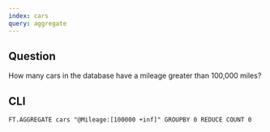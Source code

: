 ```yaml
---
index: cars
query: aggregate
---
```


## Question

How many cars in the database have a mileage greater than 100,000 miles?

## CLI

```
FT.AGGREGATE cars "@Mileage:[100000 +inf]" GROUPBY 0 REDUCE COUNT 0
```